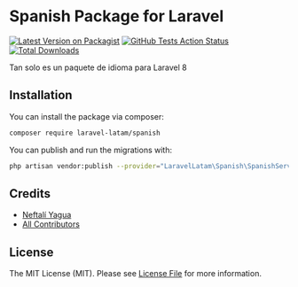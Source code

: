 # Spanish Package for Laravel

[![Latest Version on Packagist](https://img.shields.io/packagist/v/laravel-latam/spanish.svg?style=flat-square)](https://packagist.org/packages/laravel-latam/spanish)
[![GitHub Tests Action Status](https://img.shields.io/github/workflow/status/laravel-latam/spanish/run-tests?label=tests)](https://github.com/laravel-latam/spanish/actions?query=workflow%3ATests+branch%3Amaster)
[![Total Downloads](https://img.shields.io/packagist/dt/laravel-latam/spanish.svg?style=flat-square)](https://packagist.org/packages/laravel-latam/spanish)


Tan solo es un paquete de idioma para Laravel 8

## Installation

You can install the package via composer:

```bash
composer require laravel-latam/spanish
```
You can publish and run the migrations with:

```bash
php artisan vendor:publish --provider="LaravelLatam\Spanish\SpanishServiceProvider" --tag="lang"
```
## Credits

- [Neftalí Yagua](https://github.com/NeftaliYagua)
- [All Contributors](../../contributors)

## License

The MIT License (MIT). Please see [License File](LICENSE.md) for more information.
